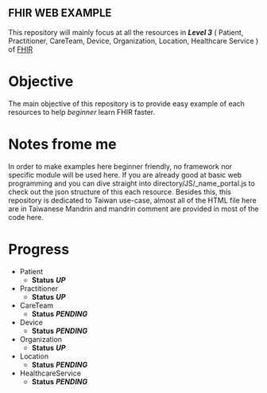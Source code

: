 ## FHIR WEB EXAMPLE

This repository will mainly focus at all the resources in **_Level 3_** ( Patient, Practitioner, CareTeam, Device, Organization, Location, Healthcare Service ) of [FHIR](https://www.hl7.org/fhir/)

# Objective
The main objective of this repository is to provide easy example of each resources to help _beginner_ learn FHIR faster. 

# Notes frome me
In order to make examples here beginner friendly, no framework nor specific module will be used here. If you are already good at basic web programming and you can dive straight into directory/JS/<resource>_name_portal.js to check out the json structure of this each resource. Besides this, this repository is dedicated to Taiwan use-case, almost all of the HTML file here are in Taiwanese Mandrin and mandrin comment are provided in most of the code here.

# Progress
* Patient
  * **Status** **_UP_**
* Practitioner
  * **Status** **_UP_**
* CareTeam
  * **Status** **_PENDING_**
* Device
  * **Status** **_PENDING_**
* Organization
  * **Status** **_UP_**
* Location
  * **Status** **_PENDING_**
* HealthcareService
  * **Status** **_PENDING_**

